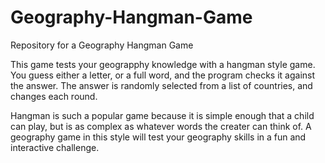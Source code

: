 # Geography-Hangman-Game

Repository for a Geography Hangman Game

This game tests your geograpphy knowledge with a hangman style game. You guess either a letter, or a full word, and the program checks it against the answer. The answer is randomly selected from a list of countries, and changes each round.

Hangman is such a popular game because it is simple enough that a child can play, but is as complex as whatever words the creater can think of. A geography game in this style will test your geography skills in a fun and interactive challenge.
